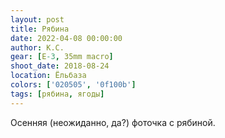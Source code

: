 ```yaml
---
layout: post
title: Рябина
date: 2022-04-08 00:00:00
author: К.С.
gear: [E-3, 35mm macro]
shoot_date: 2018-08-24
location: Ёльбаза
colors: ['020505', '0f100b']
tags: [рябина, ягоды]
---
```

Осенняя (неожиданно, да?) фоточка с рябиной.
